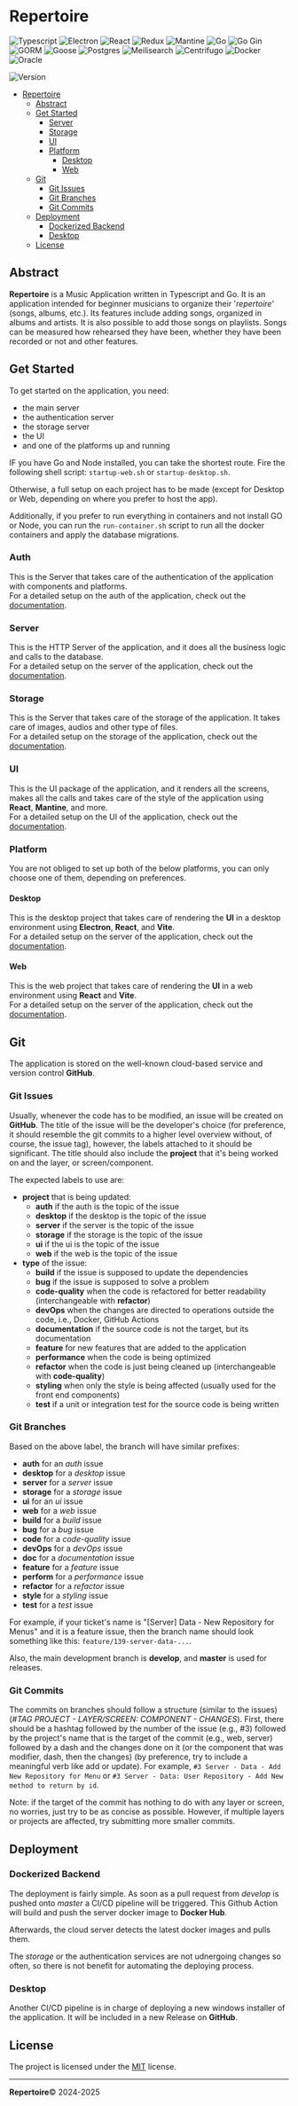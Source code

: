 # Repertoire

![Typescript](https://img.shields.io/badge/TypeScript-3178C6?style=flat&logo=typescript&logoColor=white)
![Electron](https://img.shields.io/badge/Electron-47848F?style=flat&logo=electron&logoColor=white)
![React](https://img.shields.io/badge/React-0081A3?style=flat&logo=react&logoColor=white)
![Redux](https://img.shields.io/badge/Redux-764ABC?style=flat&logo=redux&logoColor=white)
![Mantine](https://img.shields.io/badge/Mantine-339AF0?style=flat&logo=mantine&logoColor=white)
![Go](https://img.shields.io/badge/Go-00ADD8?style=flat&logo=go&logoColor=white)
![Go Gin](https://img.shields.io/badge/Gin-008ECF?style=flat&logo=gin&logoColor=white)
![GORM](https://img.shields.io/badge/GORM-38B6FF?style=flat&logo=go&logoColor=white)
![Goose](https://img.shields.io/badge/Goose-00ADD8?style=flat&logo=duckduckgo&logoColor=white)
![Postgres](https://img.shields.io/badge/PostgreSQL-4169E1?style=flat&logo=postgresql&logoColor=white)
![Meilisearch](https://img.shields.io/badge/Meilisearch-FF5CAA?style=flat&logo=meilisearch&logoColor=white)
![Centrifugo](https://img.shields.io/badge/Centrifugo-AF5365?style=flat)
![Docker](https://img.shields.io/badge/Docker-2496ED?style=flat&logo=docker&logoColor=white)
![Oracle](https://img.shields.io/badge/Oracle-FF7900?logo=icloud&style=flat&logoColor=white)

![Version](https://img.shields.io/badge/version-0.13.0-1098ad)
 
* [Repertoire](#repertoire)
  * [Abstract](#abstract)
  * [Get Started](#get-started)
    * [Server](#server)
    * [Storage](#storage)
    * [UI](#ui)
    * [Platform](#platform)
      * [Desktop](#desktop)
      * [Web](#web)
  * [Git](#git)
    * [Git Issues](#git-issues)
    * [Git Branches](#git-branches)
    * [Git Commits](#git-commits)
  * [Deployment](#deployment)
    * [Dockerized Backend](#dockerized-backend)
    * [Desktop](#desktop-1)
  * [License](#license)

## Abstract

**Repertoire** is a Music Application written in Typescript and Go.
It is an application intended for beginner musicians to organize their '_repertoire_' (songs, albums, etc.).
Its features include adding songs, organized in albums and artists.
It is also possible to add those songs on playlists.
Songs can be measured how rehearsed they have been, whether they have been recorded or not and other features.

## Get Started

To get started on the application, you need:
- the main server
- the authentication server
- the storage server
- the UI 
- and one of the platforms up and running

IF you have Go and Node installed, you can take the shortest route. 
Fire the following shell script: `startup-web.sh` or `startup-desktop.sh`.

Otherwise, a full setup on each project has to be made 
(except for Desktop or Web, depending on where you prefer to host the app).

Additionally, if you prefer to run everything in containers and not install GO or Node, 
you can run the `run-container.sh` script to run all the docker containers and apply the database migrations.

### Auth

This is the Server that takes care of the authentication of the application with components and platforms.
<br>
For a detailed setup on the auth of the application, check out the [documentation](repertoire.auth/README.md).

### Server

This is the HTTP Server of the application, and it does all the business logic and calls to the database.
<br>
For a detailed setup on the server of the application, check out the [documentation](repertoire.server/README.md).

### Storage

This is the Server that takes care of the storage of the application. It takes care of images, audios and other type of files.
<br>
For a detailed setup on the storage of the application, check out the [documentation](repertoire.storage/README.md).

### UI

This is the UI package of the application, and it renders all the screens, 
makes all the calls and takes care of the style of the application using **React**, **Mantine**, and more.
<br>
For a detailed setup on the UI of the application, check out the [documentation](repertoire.ui/README.md).

### Platform

You are not obliged to set up both of the below platforms, you can only choose one of them, depending on preferences.

#### Desktop

This is the desktop project that takes care of rendering the **UI** in a desktop environment using **Electron**, 
**React**, and **Vite**.
<br>
For a detailed setup on the server of the application, check out the [documentation](repertoire.server/README.md).

#### Web

This is the web project that takes care of rendering the **UI** in a web environment using **React** and **Vite**.
<br>
For a detailed setup on the server of the application, check out the [documentation](repertoire.server/README.md).

## Git

The application is stored on the well-known cloud-based service and version control **GitHub**.

### Git Issues

Usually, whenever the code has to be modified, an issue will be created on **GitHub**.
The title of the issue will be the developer's choice
(for preference, it should resemble the git commits to a higher level overview without, of course, the issue tag),
however, the labels attached to it should be significant.
The title should also include the **project** that it's being worked on and the layer, or screen/component.

The expected labels to use are:

- **project** that is being updated:
  - **auth** if the auth is the topic of the issue
  - **desktop** if the desktop is the topic of the issue
  - **server** if the server is the topic of the issue
  - **storage** if the storage is the topic of the issue
  - **ui** if the ui is the topic of the issue
  - **web** if the web is the topic of the issue
- **type** of the issue:
  - **build** if the issue is supposed to update the dependencies
  - **bug** if the issue is supposed to solve a problem
  - **code-quality** when the code is refactored for better readability (interchangeable with **refactor**)
  - **devOps** when the changes are directed to operations outside the code, i.e., Docker, GitHub Actions
  - **documentation** if the source code is not the target, but its documentation
  - **feature** for new features that are added to the application
  - **performance** when the code is being optimized
  - **refactor** when the code is just being cleaned up (interchangeable with **code-quality**)
  - **styling** when only the style is being affected (usually used for the front end components)
  - **test** if a unit or integration test for the source code is being written

### Git Branches

Based on the above label, the branch will have similar prefixes:

- **auth** for an _auth_ issue
- **desktop** for a _desktop_ issue
- **server** for a _server_ issue
- **storage** for a _storage_ issue
- **ui** for an _ui_ issue
- **web** for a _web_ issue
- **build** for a _build_ issue
- **bug** for a _bug_ issue
- **code** for a _code-quality_ issue
- **devOps** for a _devOps_ issue
- **doc** for a _documentation_ issue
- **feature** for a _feature_ issue
- **perform** for a _performance_ issue
- **refactor** for a _refactor_ issue
- **style** for a _styling_ issue
- **test** for a _test_ issue

For example, if your ticket's name is "\[Server\] Data - New Repository for Menus"
and it is a feature issue, then the branch name should look something like this: `feature/139-server-data-...`.

Also, the main development branch is **develop**, and **master** is used for releases.

### Git Commits

The commits on branches should follow a structure (similar to the issues) 
(*#TAG PROJECT - LAYER/SCREEN: COMPONENT - CHANGES*).
First, there should be a hashtag followed by the number of the issue (e.g., #3)
followed by the project's name that is the target of the commit (e.g., web, server)
followed by a dash and the changes done on it (or the component that was modifier, dash, then the changes)
(by preference, try to include a meaningful verb like add or update).
For example, `#3 Server - Data - Add New Repository for Menu` 
or `#3 Server - Data: User Repository - Add New method to return by id`.

Note: if the target of the commit has nothing to do with any layer or screen, 
no worries, just try to be as concise as possible.
However, if multiple layers or projects are affected, try submitting more smaller commits.

## Deployment

### Dockerized Backend

The deployment is fairly simple. 
As soon as a pull request from *develop* is pushed onto *master* a CI/CD pipeline will be triggered.
This Github Action will build and push the server docker image to **Docker Hub**.

Afterwards, the cloud server detects the latest docker images and pulls them.

The _storage_ or the authentication services are not udnergoing changes so often, 
so there is not benefit for automating the deploying process.

### Desktop

Another CI/CD pipeline is in charge of deploying a new windows installer of the application.
It will be included in a new Release on **GitHub**.

## License

The project is licensed under the [MIT](https://opensource.org/license/mit) license.

---

**Repertoire**© 2024-2025